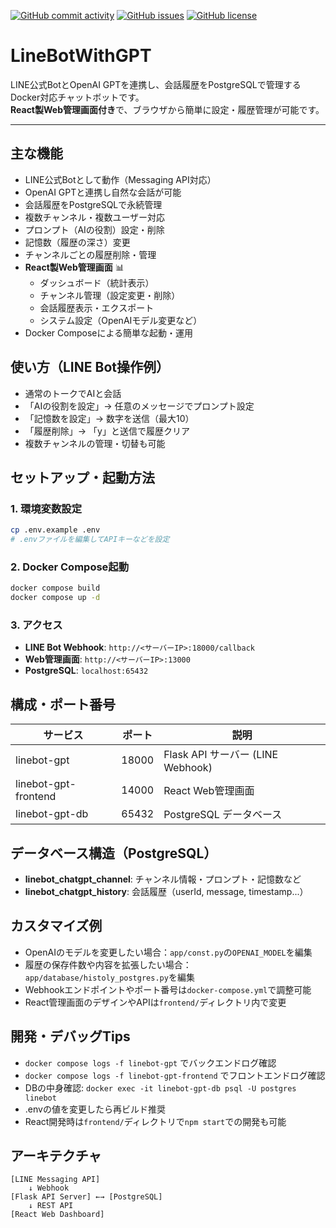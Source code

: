 
[![GitHub commit activity](https://img.shields.io/github/commit-activity/m/koiusa/LineBotWithGPT)](https://github.com/koiusa/LineBotWithGPT/graphs/commit-activity)
[![GitHub issues](https://img.shields.io/github/issues/koiusa/LineBotWithGPT)](https://github.com/koiusa/LineBotWithGPT/issues)
[![GitHub license](https://img.shields.io/github/license/koiusa/LineBotWithGPT)](https://github.com/koiusa/LineBotWithGPT/blob/main/LICENSE)

# LineBotWithGPT

LINE公式BotとOpenAI GPTを連携し、会話履歴をPostgreSQLで管理するDocker対応チャットボットです。  
**React製Web管理画面付き**で、ブラウザから簡単に設定・履歴管理が可能です。

---

## 主な機能
- LINE公式Botとして動作（Messaging API対応）
- OpenAI GPTと連携し自然な会話が可能
- 会話履歴をPostgreSQLで永続管理
- 複数チャンネル・複数ユーザー対応
- プロンプト（AIの役割）設定・削除
- 記憶数（履歴の深さ）変更
- チャンネルごとの履歴削除・管理
- **React製Web管理画面** 📊
  - ダッシュボード（統計表示）
  - チャンネル管理（設定変更・削除）
  - 会話履歴表示・エクスポート
  - システム設定（OpenAIモデル変更など）
- Docker Composeによる簡単な起動・運用

## 使い方（LINE Bot操作例）
- 通常のトークでAIと会話
- 「AIの役割を設定」→ 任意のメッセージでプロンプト設定
- 「記憶数を設定」→ 数字を送信（最大10）
- 「履歴削除」→ 「y」と送信で履歴クリア
- 複数チャンネルの管理・切替も可能

## セットアップ・起動方法

### 1. 環境変数設定
```bash
cp .env.example .env
# .envファイルを編集してAPIキーなどを設定
```

### 2. Docker Compose起動
```bash
docker compose build
docker compose up -d
```

### 3. アクセス
- **LINE Bot Webhook**: `http://<サーバーIP>:18000/callback`
- **Web管理画面**: `http://<サーバーIP>:13000`
- **PostgreSQL**: `localhost:65432`

## 構成・ポート番号
| サービス | ポート | 説明 |
|---------|--------|------|
| linebot-gpt | 18000 | Flask API サーバー (LINE Webhook) |
| linebot-gpt-frontend | 14000 | React Web管理画面 |
| linebot-gpt-db | 65432 | PostgreSQL データベース |

## データベース構造（PostgreSQL）
- **linebot_chatgpt_channel**: チャンネル情報・プロンプト・記憶数など
- **linebot_chatgpt_history**: 会話履歴（userId, message, timestamp...）

## カスタマイズ例
- OpenAIのモデルを変更したい場合：`app/const.py`の`OPENAI_MODEL`を編集
- 履歴の保存件数や内容を拡張したい場合：`app/database/histoly_postgres.py`を編集
- Webhookエンドポイントやポート番号は`docker-compose.yml`で調整可能
- React管理画面のデザインやAPIは`frontend/`ディレクトリ内で変更

## 開発・デバッグTips
- `docker compose logs -f linebot-gpt` でバックエンドログ確認
- `docker compose logs -f linebot-gpt-frontend` でフロントエンドログ確認  
- DBの中身確認: `docker exec -it linebot-gpt-db psql -U postgres linebot`
- .envの値を変更したら再ビルド推奨
- React開発時は`frontend/`ディレクトリで`npm start`での開発も可能

## アーキテクチャ
```
[LINE Messaging API] 
    ↓ Webhook
[Flask API Server] ←→ [PostgreSQL]
    ↓ REST API
[React Web Dashboard]
```

